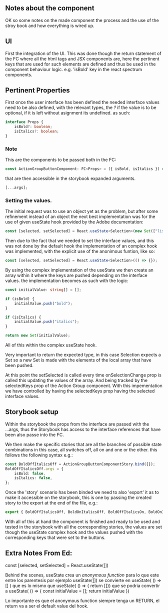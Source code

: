 ## Notes about the component

OK so some notes on the made component the process and the use of the stroy book and how everything is wired up.

## UI

First the integration of the UI. This was done though the return statement of the FC where all the html tags and JSX components are, here the pertinent keys that are used for such elements are defined and thus be used in the component behaviour logic. e.g. 'isBold' key in the react spectrum components.

## Pertinent Properties

First once the user interface has been defined the needed interface values need to be also defined, with the relevant types, the _?_ if the value is to be optional, if it is left without asignment its undefined. as such:

```typescript
interface Props {
    isBold?: boolean;
    isItalics?: boolean;
}
```

### Note

This are the components to be passed both in the FC:

```typescript
const ActionGroupButtonComponent: FC<Props> = ({ isBold, isItalics }) => {};
```

that are then accessible in the storybook expanded arguments.

```typescript
[...args];
```

### Setting the values.

The initial request was to use an object yet as the problem, but after some refinement instead of an object the next best implementation was for the use of given useState hook provided by the Adobe documentation:

```typescript
const [selected, setSelected] = React.useState<Selection>(new Set(["list"]));
```

Then due to the fact that we needed to set the interface values, and this was not done by the default hook the implementation of an complex hook was implemented, with the explicit use of the anonimous funtion, like so:

```typescript
const [selected, setSelected] = React.useState<Selection>(() => {});
```

By using the complex implementation of the useState we then create an array within it where the keys are pushed depending on the interface values. the implementation becomes as such with the logic:

```typescript
const initialValue: string[] = [];

if (isBold) {
    initialValue.push("bold");
}

if (isItalics) {
    initialValue.push("italics");
}

return new Set(initialValue);
```

All of this within the complex useState hook.

Very important to return the expected type, in this case Selection expects a Set so a new Set is made with the elements of the local array that have been pushed.

At this point the setSelected is called every time onSelectionChange prop is called this updating the values of the array. And being tracked by the selectedKeys prop of the Action Group component. With this impementation we have controlled by having the selectedKeys prop having the selected interface values.

## Storybook setup

Within the storybook the props from the interface are passed with the ...args, thus the Storybook has access to the interface references that have been also passe into the FC.

We then make the specific stories that are all the branches of possible state combinations in this case, all switches off, all on and one or the other. this follows the following syntax e.g.:

```typescript
const BoldOffItalicsOff = ActionGroupButtonComponentStory.bind({});
BoldOffItalicsOff.args = {
    isBold: false,
    isItalics: false,
};
```

Once the 'story' scenario has been binded we need to also 'export' it as to make it accessible on the storybook, this is one by passing the created story to the export at the end of the file, e.g.:

```typescript
export { BoldOffItalicsOff, BoldOnItalicsOff, BoldOffItalicsOn, BoldOnItalicsOn };
```

With all of this at hand the component is finished and ready to be used and tested in the storybook with all the corresponding stories, the values are set though the useState complex hook and the values pushed with the corresponding keys that were set to the buttons.

## Extra Notes From Ed:

const [selected, setSelected] = React.useState<Selection>([])

Behind the scenes, useState crea un _anonymous function_ para lo que este entre los parentesis
por ejemplo useState([]) se convierte en useState( () => [] ) que es lo mismo que useState( () => { return []})
que se podria convertir a useState( () => { const initialValue = []; return initialValue })

Lo importante es que el anonymous function siempre tenga un RETURN, el return va a ser el default value del hook.
